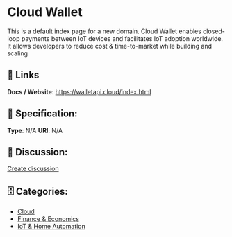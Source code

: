 # Cloud Wallet


This is a default index page for a new domain. Cloud Wallet enables closed-loop payments between IoT devices and facilitates IoT adoption worldwide.  It allows developers to reduce cost & time-to-market while building and scaling

##  🔗 Links
**Docs / Website**: https://walletapi.cloud/index.html

## 🧬 Specification:
**Type**:  N/A 
**URI**:  N/A 

## 💬 Discussion:
[Create discussion](https://github.com/apis-list/apis-list/discussions/new)

## 🗄️ Categories:
- [Cloud](https://github.com/apis-list/apis-list#cloud)
- [Finance & Economics](https://github.com/apis-list/apis-list#finance-and-economics)
- [IoT & Home Automation](https://github.com/apis-list/apis-list#iot-and-home-automation)



